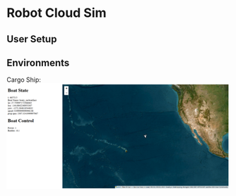 
# Robot Cloud Sim

## User Setup

## Environments
Cargo Ship:
![cargo ship](doc/img/cargo-ship.png)